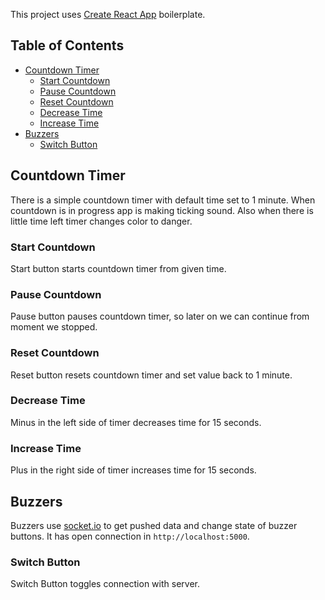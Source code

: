 This project uses [Create React App](https://github.com/facebookincubator/create-react-app) boilerplate.

## Table of Contents

- [Countdown Timer](#countdown-timer)
  - [Start Countdown](#start-countdown)
  - [Pause Countdown](#pause-countdown)
  - [Reset Countdown](#reset-countdown)
  - [Decrease Time](#decrease-time)
  - [Increase Time](#increase-time)
- [Buzzers](#buzzers)
  - [Switch Button](#switch-button)
  
## Countdown Timer

There is a simple countdown timer with default time set to 1 minute. When countdown is in progress app is making ticking sound. Also when there is little time left timer changes color to danger.

### Start Countdown

Start button starts countdown timer from given time.

### Pause Countdown

Pause button pauses countdown timer, so later on we can continue from moment we stopped.

### Reset Countdown

Reset button resets countdown timer and set value back to 1 minute.

### Decrease Time

Minus in the left side of timer decreases time for 15 seconds.

### Increase Time

Plus in the right side of timer increases time for 15 seconds.

## Buzzers

Buzzers use [socket.io](https://socket.io/) to get pushed data and change state of buzzer buttons. It has open connection in ```http://localhost:5000```.
 
### Switch Button

Switch Button toggles connection with server.